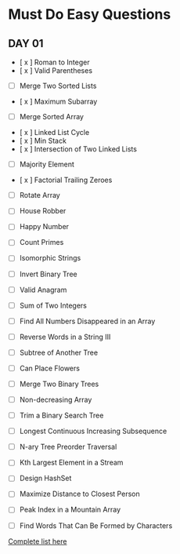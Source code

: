 # Must Do Easy Questions


## DAY 01

- [ x ] Roman to Integer
- [ x ] Valid Parentheses
- [   ] Merge Two Sorted Lists
- [ x ] Maximum Subarray
- [   ] Merge Sorted Array
- [ x ] Linked List Cycle
- [ x ] Min Stack
- [ x ] Intersection of Two Linked Lists
- [   ] Majority Element
- [ x ] Factorial Trailing Zeroes
- [   ] Rotate Array
- [   ] House Robber
- [   ] Happy Number
- [   ] Count Primes
- [   ] Isomorphic Strings
- [   ] Invert Binary Tree
- [   ] Valid Anagram
- [   ] Sum of Two Integers
- [   ] Find All Numbers Disappeared in an Array
- [   ] Reverse Words in a String III
- [   ] Subtree of Another Tree
- [   ] Can Place Flowers
- [   ] Merge Two Binary Trees
- [   ] Non-decreasing Array
- [   ] Trim a Binary Search Tree
- [   ] Longest Continuous Increasing Subsequence
- [   ] N-ary Tree Preorder Traversal
- [   ] Kth Largest Element in a Stream
- [   ] Design HashSet
- [   ] Maximize Distance to Closest Person
- [   ] Peak Index in a Mountain Array
- [   ] Find Words That Can Be Formed by Characters

 
 

[Complete list here](https://leetcode.com/list/?selectedList=5jvn3kj6)

